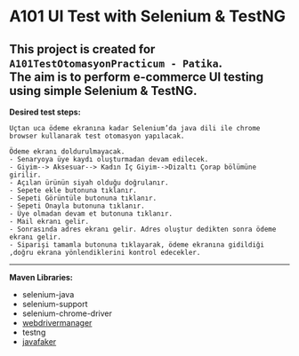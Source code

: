 # A101 UI Test with Selenium & TestNG

This project is created for `A101TestOtomasyonPracticum - Patika`.  
The aim is to perform e-commerce UI testing using simple Selenium & TestNG.
---
**Desired test steps:**
```
Uçtan uca ödeme ekranına kadar Selenium’da java dili ile chrome browser kullanarak test otomasyon yapılacak.

Ödeme ekranı doldurulmayacak.
- Senaryoya üye kaydı oluşturmadan devam edilecek.
- Giyim--> Aksesuar--> Kadın İç Giyim-->Dizaltı Çorap bölümüne girilir.
- Açılan ürünün siyah olduğu doğrulanır.
- Sepete ekle butonuna tıklanır.
- Sepeti Görüntüle butonuna tıklanır.
- Sepeti Onayla butonuna tıklanır.
- Üye olmadan devam et butonuna tıklanır.
- Mail ekranı gelir.
- Sonrasında adres ekranı gelir. Adres oluştur dedikten sonra ödeme ekranı gelir.
- Siparişi tamamla butonuna tıklayarak, ödeme ekranına gidildiği ,doğru ekrana yönlendiklerini kontrol edecekler.
```
---

**Maven Libraries:**
- selenium-java
- selenium-support
- selenium-chrome-driver
- [webdrivermanager](https://github.com/bonigarcia/webdrivermanager)
- testng
- [javafaker](https://github.com/HannnnXiao/javafaker)
